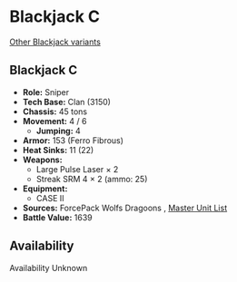 # Blackjack C 

[Other Blackjack variants](../blackjack.md) 

## Blackjack C 

- **Role:** Sniper 
- **Tech Base:** Clan (3150) 
- **Chassis:** 45 tons 
- **Movement:** 4 / 6 
  - **Jumping:** 4 
- **Armor:** 153 (Ferro Fibrous) 
- **Heat Sinks:** 11 (22) 
- **Weapons:** 
  - Large Pulse Laser × 2 
  - Streak SRM 4 × 2 (ammo: 25) 
- **Equipment:** 
  - CASE II 
- **Sources:** ForcePack Wolfs Dragoons , [Master Unit List](http://masterunitlist.info/Unit/Details/8388) 
- **Battle Value:** 1639 

## Availability 

Availability Unknown 

